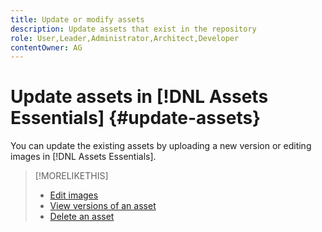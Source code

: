 ```yaml
---
title: Update or modify assets
description: Update assets that exist in the repository
role: User,Leader,Administrator,Architect,Developer
contentOwner: AG
---
```


# Update assets in [!DNL Assets Essentials] {#update-assets}

You can update the existing assets by uploading a new version or editing images in [!DNL Assets Essentials].

<!-- TBD: Discard this article if not too much unique content for it.
Merge the update asset part in manage assets or upload assets.
Edit images article.
Link to versioning once an asset is updated.
-->

>[!MORELIKETHIS]
>
>* [Edit images](edit-images.md)
>* [View versions of an asset](navigate-view.md#view-versions)
>* [Delete an asset](manage-organize.md#delete-assets)
